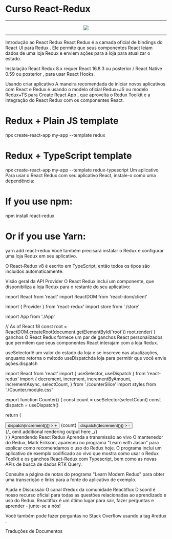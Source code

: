 # Curso React-Redux

<hr>
<p align="center">
  <img src="https://waftengine.org/public/blog/1B5EE4D5D773F8A-RR.jpg"/>

</p>
<hr>

Introdução ao React Redux
React Redux é a camada oficial de bindings do React UI para Redux . Ele permite que seus componentes React leiam dados de uma loja Redux e enviem ações para a loja para atualizar o estado.

Instalação
React Redux 8.x requer React 16.8.3 ou posterior / React Native 0.59 ou posterior , para usar React Hooks.

Usando criar aplicativo
A maneira recomendada de iniciar novos aplicativos com React e Redux é usando o modelo oficial Redux+JS ou modelo Redux+TS para Create React App , que aproveita o Redux Toolkit e a integração do React Redux com os componentes React.

# Redux + Plain JS template

npx create-react-app my-app --template redux

# Redux + TypeScript template

npx create-react-app my-app --template redux-typescript
Um aplicativo
Para usar o React Redux com seu aplicativo React, instale-o como uma dependência:

# If you use npm:

npm install react-redux

# Or if you use Yarn:

yarn add react-redux
Você também precisará instalar o Redux e configurar uma loja Redux em seu aplicativo.

O React-Redux v8 é escrito em TypeScript, então todos os tipos são incluídos automaticamente.

Visão geral da API
Provider​
O React Redux inclui um <Provider />componente, que disponibiliza a loja Redux para o restante do seu aplicativo:

import React from 'react'
import ReactDOM from 'react-dom/client'

import { Provider } from 'react-redux'
import store from './store'

import App from './App'

// As of React 18
const root = ReactDOM.createRoot(document.getElementById('root'))
root.render(
<Provider store={store}>
<App />
</Provider>
)
ganchos
O React Redux fornece um par de ganchos React personalizados que permitem que seus componentes React interajam com a loja Redux.

useSelectorlê um valor do estado da loja e se inscreve nas atualizações, enquanto retorna o método useDispatchda loja para permitir que você envie ações.dispatch

import React from 'react'
import { useSelector, useDispatch } from 'react-redux'
import {
decrement,
increment,
incrementByAmount,
incrementAsync,
selectCount,
} from './counterSlice'
import styles from './Counter.module.css'

export function Counter() {
const count = useSelector(selectCount)
const dispatch = useDispatch()

return (
<div>
<div className={styles.row}>
<button
className={styles.button}
aria-label="Increment value"
onClick={() => dispatch(increment())} > +
</button>
<span className={styles.value}>{count}</span>
<button
className={styles.button}
aria-label="Decrement value"
onClick={() => dispatch(decrement())} > -
</button>
</div>
{/_ omit additional rendering output here _/}
</div>
)
}
Aprendendo React Redux
Aprenda a transmissão ao vivo
O mantenedor do Redux, Mark Erikson, apareceu no programa "Learn with Jason" para explicar como recomendamos o uso do Redux hoje. O programa inclui um aplicativo de exemplo codificado ao vivo que mostra como usar o Redux Toolkit e os ganchos React-Redux com Typescript, bem como as novas APIs de busca de dados RTK Query.

Consulte a página de notas do programa "Learn Modern Redux" para obter uma transcrição e links para a fonte do aplicativo de exemplo.

Ajuda e Discussão
O canal #redux da comunidade Reactiflux Discord é nosso recurso oficial para todas as questões relacionadas ao aprendizado e uso do Redux. Reactiflux é um ótimo lugar para sair, fazer perguntas e aprender - junte-se a nós!

Você também pode fazer perguntas no Stack Overflow usando a tag #redux .

Traduções de Documentos

